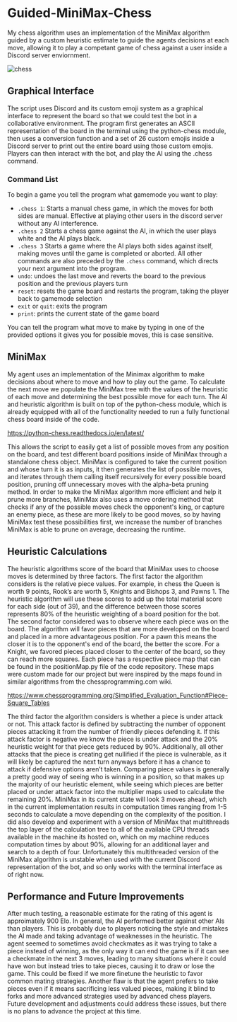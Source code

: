 # Guided-MiniMax-Chess
My chess algorithm uses an implementation of the MiniMax algorithm guided by a custom heuristic estimate to guide the agents decisions at each move, allowing it to play a competant game of chess against a user inside a Discord server enviornment.

![chess](https://user-images.githubusercontent.com/77468346/153057434-b374be29-a8b0-442e-a576-8701e2d05e08.gif)


## Graphical Interface
The script uses Discord and its custom emoji system as a graphical interface to represent the board so that we could test the bot in a collaborative environment. The program first generates an ASCII representation of the board in the terminal using the python-chess module, then uses a conversion function and a set of 26 custom emojis inside a Discord server to print out the entire board using those custom emojis. Players can then interact with the bot, and play the AI using the .chess command. 
### Command List
To begin a game you tell the program what gamemode you want to play:
-  ```.chess 1```: Starts a manual chess game, in which the moves for both sides are manual. Effective at playing other users in the discord server without any AI interference.
-  ```.chess 2``` Starts a chess game against the AI, in which the user plays white and the AI plays black.
-  ```.chess 3``` Starts a game where the AI plays both sides against itself, making moves until the game is completed or aborted.
All other commands are also preceded by the ```.chess``` command, which directs your next argument into the program. 
- ```undo```: undoes the last move and reverts the board to the previous position and the previous players turn
- ```reset```: resets the game board and restarts the program, taking the player back to gamemode selection
- ```exit``` or ```quit```: exits the program
- ```print```: prints the current state of the game board

You can tell the program what move to make by typing in one of the provided options it gives you for possible moves, this is case sensitive.


## MiniMax
My agent uses an implementation of the Minimax algorithm to make decisions about where to move and how to play out the game. To calculate the next move we populate the MiniMax tree with the values of the heuristic of each move and determining the best possible move for each turn. The AI and heuristic algorithm is built on top of the python-chess module, which is already equipped with all of the functionality needed to run a fully functional chess board inside of the code. 

https://python-chess.readthedocs.io/en/latest/

This allows the script to easily get a list of possible moves from any position on the board, and test different board positions inside of MiniMax through a standalone chess object. MiniMax is configured to take the current position and whose turn it is as inputs, it then generates the list of possible moves, and iterates through them calling itself recursively for every possible board position, pruning off unnecessary moves with the alpha-beta pruning method. In order to make the MiniMax algorithm more efficient and help it prune more branches, MiniMax also uses a move ordering method that checks if any of the possible moves check the opponent's king, or capture an enemy piece, as these are more likely to be good moves, so by having MiniMax test these possibilities first, we increase the number of branches MiniMax is able to prune on average, decreasing the runtime.

## Heuristic Calculations
The heuristic algorithms score of the board that MiniMax uses to choose moves is determined by three factors. The first factor the algorithm considers is the relative piece values. For example, in chess the Queen is worth 9 points, Rook’s are worth 5, Knights and Bishops 3, and Pawns 1. The heuristic algorithm will use these scores to add up the total material score for each side (out of 39), and the difference between those scores represents 80% of the heuristic weighting of a board position for the bot. The second factor considered was to observe where each piece was on the board. The algorithm will favor pieces that are more developed on the board and placed in a more advantageous position. For a pawn this means the closer it is to the opponent's end of the board, the better the score. For a Knight, we favored pieces placed closer to the center of the board, so they can reach more squares. Each piece has a respective piece map that can be found in the positionMap.py file of the code repository. These maps were custom made for our project but were inspired by the maps found in similar algorithms from the chessprogramming.com wiki.

https://www.chessprogramming.org/Simplified_Evaluation_Function#Piece-Square_Tables

The third factor the algorithm considers is whether a piece is under attack or not. This attack factor is defined by subtracting the number of opponent pieces attacking it from the number of friendly pieces defending it. If this attack factor is negative we know the piece is under attack and the 20% heuristic weight for that piece gets reduced by 90%. Additionally, all other attacks that the piece is creating get nullified if the piece is vulnerable, as it will likely be captured the next turn anyways before it has a chance to attack if defensive options aren’t taken. Comparing piece values is generally a pretty good way of seeing who is winning in a position, so that makes up the majority of our heuristic element, while seeing which pieces are better placed or under attack factor into the multiplier maps used to calculate the remaining 20%. MiniMax in its current state will look 3 moves ahead, which in the current implementation results in computation times ranging from 1-5 seconds to calculate a move depending on the complexity of the position. I did also develop and experiment with a version of MiniMax that multithreads the top layer of the calculation tree to all of the available CPU threads available in the machine its hosted on, which on my machine reduces computation times by about 90%, allowing for an additional layer and search to a depth of four. Unfortunately this multithreaded version of the MiniMax algorithm is unstable when used with the current Discord representation of the bot, and so only works with the terminal interface as of right now.

## Performance and Future Improvements
After much testing, a reasonable estimate for the rating of this agent is approimately 900 Elo. In general, the AI performed better against other AIs than players. This is probably due to players noticing the style and mistakes the AI made and taking advantage of weaknesses in the heuristic. The agent seemed to sometimes avoid checkmates as it was trying to take a piece instead of winning, as the only way it can end the game is if it can see a checkmate in the next 3 moves, leading to many situations where it could have won but instead tries to take pieces, causing it to draw or lose the game. This could be fixed if we more finetune the heuristic to favor common mating strategies. Another flaw is that the agent prefers to take pieces even if it means sacrificing less valued pieces, making it blind to forks and more advanced strategies used by advanced chess players. Future development and adjustments could address these issues, but there is no plans to advance the project at this time.
